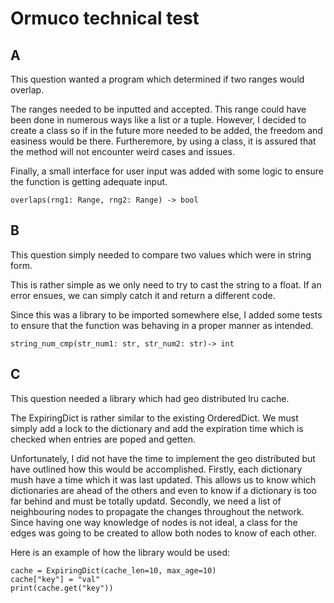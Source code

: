 # Ormuco technical test

## A
This question wanted a program which determined if two ranges would overlap.

The ranges needed to be inputted and accepted. This range could have been done in
numerous ways like a list or a tuple. However, I decided to create a class so if
in the future more needed to be added, the freedom and easiness would be there.
Furtheremore, by using a class, it is assured that the method will not encounter
weird cases and issues.  

Finally, a small interface for user input was added with some logic to ensure
the function is getting adequate input.

```
overlaps(rng1: Range, rng2: Range) -> bool
```

## B
This question simply needed to compare two values which were in string form.

This is rather simple as we only need to try to cast the string to a float. If
an error ensues, we can simply catch it and return a different code.

Since this was a library to be imported somewhere else, I added some tests to
ensure that the function was behaving in a proper manner as intended.

```
string_num_cmp(str_num1: str, str_num2: str)-> int
```

## C
This question needed a library which had geo distributed lru cache.

The ExpiringDict is rather similar to the existing OrderedDict. We must simply
add a lock to the dictionary and add the expiration time which is checked when
entries are poped and getten.

Unfortunately, I did not have the time to implement the geo distributed but have
outlined how this would be accomplished. Firstly, each dictionary mush have a
time which it was last updated. This allows us to know which dictionaries are
ahead of the others and even to know if a dictionary is too far behind and must
be totally updatd. Secondly, we need a list of neighbouring nodes to propagate
the changes throughout the network. Since having one way knowledge of nodes is
not ideal, a class for the edges was going to be created to allow both nodes to
know of each other.

Here is an example of how the library would be used:
```
cache = ExpiringDict(cache_len=10, max_age=10)
cache["key"] = "val"
print(cache.get("key"))
```
